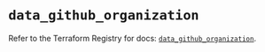 # `data_github_organization`

Refer to the Terraform Registry for docs: [`data_github_organization`](https://registry.terraform.io/providers/integrations/github/6.7.1/docs/data-sources/organization).
